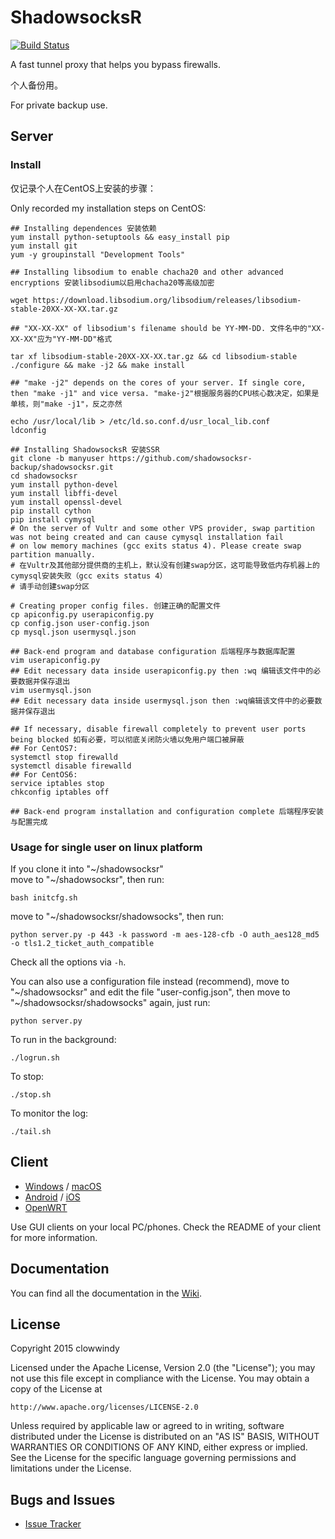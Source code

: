 ShadowsocksR
===========

[![Build Status]][Travis CI]

A fast tunnel proxy that helps you bypass firewalls.

个人备份用。

For private backup use.

Server
------

### Install

仅记录个人在CentOS上安装的步骤：

Only recorded my installation steps on CentOS:

    ## Installing dependences 安装依赖
    yum install python-setuptools && easy_install pip
    yum install git
    yum -y groupinstall "Development Tools"
    
    ## Installing libsodium to enable chacha20 and other advanced encryptions 安装libsodium以启用chacha20等高级加密
    
    wget https://download.libsodium.org/libsodium/releases/libsodium-stable-20XX-XX-XX.tar.gz
    
    ## "XX-XX-XX" of libsodium's filename should be YY-MM-DD. 文件名中的"XX-XX-XX"应为"YY-MM-DD"格式
    
    tar xf libsodium-stable-20XX-XX-XX.tar.gz && cd libsodium-stable
    ./configure && make -j2 && make install
    
    ## "make -j2" depends on the cores of your server. If single core, then "make -j1" and vice versa. "make-j2"根据服务器的CPU核心数决定，如果是单核，则"make -j1"，反之亦然
    
    echo /usr/local/lib > /etc/ld.so.conf.d/usr_local_lib.conf
    ldconfig
    
    ## Installing ShadowsocksR 安装SSR
    git clone -b manyuser https://github.com/shadowsocksr-backup/shadowsocksr.git
    cd shadowsocksr
    yum install python-devel
    yum install libffi-devel
    yum install openssl-devel
    pip install cython
    pip install cymysql
    # On the server of Vultr and some other VPS provider, swap partition was not being created and can cause cymysql installation fail
    # on low memory machines (gcc exits status 4). Please create swap partition manually.
    # 在Vultr及其他部分提供商的主机上，默认没有创建swap分区，这可能导致低内存机器上的cymysql安装失败（gcc exits status 4）
    # 请手动创建swap分区
    
    # Creating proper config files. 创建正确的配置文件
    cp apiconfig.py userapiconfig.py
    cp config.json user-config.json
    cp mysql.json usermysql.json
    
    ## Back-end program and database configuration 后端程序与数据库配置
    vim userapiconfig.py
    ## Edit necessary data inside userapiconfig.py then :wq 编辑该文件中的必要数据并保存退出
    vim usermysql.json
    ## Edit necessary data inside usermysql.json then :wq编辑该文件中的必要数据并保存退出
    
    ## If necessary, disable firewall completely to prevent user ports being blocked 如有必要，可以彻底关闭防火墙以免用户端口被屏蔽
    ## For CentOS7:
    systemctl stop firewalld
    systemctl disable firewalld
    ## For CentOS6:
    service iptables stop
    chkconfig iptables off
    
    ## Back-end program installation and configuration complete 后端程序安装与配置完成
    


### Usage for single user on linux platform

If you clone it into "~/shadowsocksr"  
move to "~/shadowsocksr", then run:

    bash initcfg.sh

move to "~/shadowsocksr/shadowsocks", then run:

    python server.py -p 443 -k password -m aes-128-cfb -O auth_aes128_md5 -o tls1.2_ticket_auth_compatible

Check all the options via `-h`.

You can also use a configuration file instead (recommend), move to "~/shadowsocksr" and edit the file "user-config.json", then move to "~/shadowsocksr/shadowsocks" again, just run:

    python server.py

To run in the background:

    ./logrun.sh

To stop:

    ./stop.sh

To monitor the log:

    ./tail.sh


Client
------

* [Windows] / [macOS]
* [Android] / [iOS]
* [OpenWRT]

Use GUI clients on your local PC/phones. Check the README of your client
for more information.

Documentation
-------------

You can find all the documentation in the [Wiki].

License
-------

Copyright 2015 clowwindy

Licensed under the Apache License, Version 2.0 (the "License"); you may
not use this file except in compliance with the License. You may obtain
a copy of the License at

    http://www.apache.org/licenses/LICENSE-2.0

Unless required by applicable law or agreed to in writing, software
distributed under the License is distributed on an "AS IS" BASIS, WITHOUT
WARRANTIES OR CONDITIONS OF ANY KIND, either express or implied. See the
License for the specific language governing permissions and limitations
under the License.

Bugs and Issues
----------------

* [Issue Tracker]



[Android]:           https://github.com/shadowsocksr/shadowsocksr-android
[Build Status]:      https://travis-ci.org/shadowsocksr/shadowsocksr.svg?branch=manyuser
[Debian sid]:        https://packages.debian.org/unstable/python/shadowsocks
[iOS]:               https://github.com/shadowsocks/shadowsocks-iOS/wiki/Help
[Issue Tracker]:     https://github.com/shadowsocksr/shadowsocksr/issues?state=open
[OpenWRT]:           https://github.com/shadowsocks/openwrt-shadowsocks
[macOS]:             https://github.com/shadowsocksr/ShadowsocksX-NG
[Travis CI]:         https://travis-ci.org/shadowsocksr/shadowsocksr
[Windows]:           https://github.com/shadowsocksr/shadowsocksr-csharp
[Wiki]:              https://github.com/breakwa11/shadowsocks-rss/wiki
